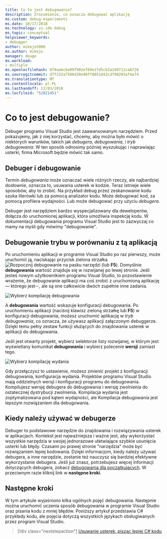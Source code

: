 ```yaml
---
title: Co to jest debugowanie?
description: Zrozumienie, co oznacza debugować aplikację
ms.custom: debug-experiments
ms.date: 10/17/2018
ms.technology: vs-ide-debug
ms.topic: conceptual
helpviewer_keywords:
- debugger
author: mikejo5000
ms.author: mikejo
manager: douge
ms.workload:
- multiple
ms.openlocfilehash: 8f0aa6cbe09f902ef69e1fd5cb3a2d9712cabf28
ms.sourcegitcommit: d7f232a7596420e40ff8051d42cdf90203af4a74
ms.translationtype: MT
ms.contentlocale: pl-PL
ms.lasthandoff: 12/03/2018
ms.locfileid: "52821451"
---
```

# <a name="what-is-debugging"></a>Co to jest debugowanie?

Debuger programu Visual Studio jest zaawansowanym narzędziem. Przed pokazujemy, jak z niej korzystać, chcemy, aby można było mówić o niektórych warunków, takich jak *debugera*, *debugowania*, i *tryb debugowania*. W ten sposób odnosimy później wyszukując i naprawiając usterki, firma Microsoft będzie mówić tak samo.

## <a name="debugger-vs-debugging"></a>Debuger i debugowanie

Termin *debugowania* może oznaczać wiele różnych rzeczy, ale najbardziej dosłownie, oznacza to, usuwania usterek w kodzie. Teraz istnieje wiele sposobów, aby to zrobić. Na przykład debug przez zeskanowanie kodu szuka literówki lub za pomocą analizator kodu. Może debugować kod, za pomocą profilera wydajności. Lub może debugować przy użyciu *debugera*.

Debuger jest narzędziem bardzo wyspecjalizowany dla deweloperów, dołącza do uruchomionej aplikacji, która umożliwia inspekcję kodu. W dokumentacji debugowania programu Visual Studio jest to zazwyczaj co mamy na myśli gdy mówimy "debugowanie".

## <a name="debug-mode-vs-running-your-app"></a>Debugowanie trybu w porównaniu z tą aplikacją

Po uruchomieniu aplikacji w programie Visual Studio po raz pierwszy, może uruchomić ją, naciskając przycisk zielona strzałka ![Rozpocznij debugowanie](../debugger/media/dbg-tour-start-debugging.png "Rozpocznij debugowanie") na pasku narzędzi (lub **F5**). Domyślnie **debugowania** wartość znajduje się w rozwijanej po lewej stronie. Jeśli jesteś nowym użytkownikiem programu Visual Studio, to pozostawienie wrażenie, że debugowanie aplikacji ma coś zrobić z uruchomioną aplikację — którego jest--, ale są one całkowicie dwóch zupełnie inne zadania.

![Wybierz kompilację debugowania](../debugger/media/what-is-debugging-debug-build.png)

A **debugowania** wartość wskazuje konfiguracji debugowania. Po uruchomieniu aplikacji (naciśnij klawisz zieloną strzałkę lub **F5**) w konfiguracji debugowania, możesz uruchomić aplikację w *tryb debugowania*, co oznacza, że używasz aplikacji załączonym debuggerze. Dzięki temu pełny zestaw funkcji służących do znajdowania usterek w aplikacji do debugowania.

Jeśli jest otwarty projekt, wybierz selektorze listy rozwijanej, w którym jest wyświetlany komunikat **debugowania** i wybierz polecenie **wersji** zamiast tego.

![Wybierz kompilację wydania](../debugger/media/what-is-debugging-release-build.png)

Gdy przełączysz to ustawienie, możesz zmienić projekt z konfiguracji debugowania, konfiguracja wydania. Projektów programu Visual Studio mają oddzielnych wersji i konfiguracji programu do debugowania. Kompilujesz wersję debugera do debugowania i wersję zwolnienia do ostatecznej dystrybucji zwolnienia. Kompilacja wydania jest zoptymalizowana pod kątem wydajności, ale Kompilacja debugowania jest lepszym rozwiązaniem dla debugowania.

## <a name="when-to-use-a-debugger"></a>Kiedy należy używać w debugerze

Debuger to podstawowe narzędzie do znajdowania i rozwiązywania usterek w aplikacjach. Kontekst jest najważniejsza i ważne jest, aby wykorzystać wszystkie narzędzia w swojej jednorazowe ułatwiające szybkie usunięcia usterki lub błędy. Czasami po prawej stronie "narzędzia" może być rozwiązaniem lepiej kodowania. Dzięki informacjom, kiedy należy używać debugera, a inne narzędzie, zostanie też nauczysz się bardziej efektywne wykorzystanie debugera. Jeśli już znasz, potrzebujesz więcej informacji dotyczących debugera, zobacz [debugowania dla początkujących](../debugger/debugging-absolute-beginners.md). W przeciwnym razie kliknij link w **następne kroki**.

## <a name="next-steps"></a>Następne kroki

W tym artykule wyjaśniono kilka ogólnych pojęć debugowania. Następnie można uruchomić uczenia sposób debugowania w programie Visual Studio oraz pisania kodu z mniej błędów. Poniższy artykuł przedstawia C# przykłady kodu, ale pojęcia dotyczą wszystkich językach obsługiwanych przez program Visual Studio.

> [!div class="nextstepaction"]
> [Usuwanie usterek, pisząc lepiej C# kodu](../debugger/write-better-code-with-visual-studio.md)
